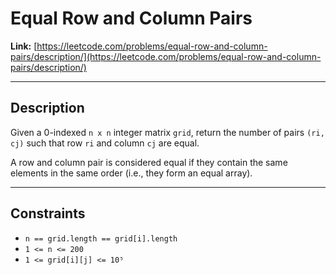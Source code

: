 # Equal Row and Column Pairs

**Link:** [https://leetcode.com/problems/equal-row-and-column-pairs/description/](https://leetcode.com/problems/equal-row-and-column-pairs/description/)

---

## Description

Given a 0-indexed `n x n` integer matrix `grid`, return the number of pairs `(ri, cj)` such that row `ri` and column `cj` are equal.

A row and column pair is considered equal if they contain the same elements in the same order (i.e., they form an equal array).

---

## Constraints

- `n == grid.length == grid[i].length`  
- `1 <= n <= 200`  
- `1 <= grid[i][j] <= 10⁵`
